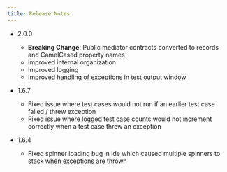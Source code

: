 ```yaml
---
title: Release Notes
---
```


- 2.0.0

  - **Breaking Change**: Public mediator contracts converted to records and CamelCased property names
  - Improved internal organization
  - Improved logging
  - Improved handling of exceptions in test output window

- 1.6.7

  - Fixed issue where test cases would not run if an earlier test case failed / threw exception
  - Fixed issue where logged test case counts would not increment correctly when a test case threw an exception

- 1.6.4
  - Fixed spinner loading bug in ide which caused multiple spinners to stack when exceptions are thrown
